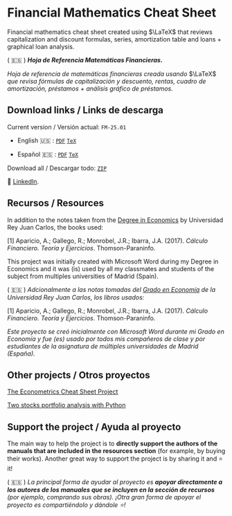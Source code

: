 # Financial Mathematics Cheat Sheet

Financial mathematics cheat sheet created using $\LaTeX$ that reviews capitalization and discount formulas, series, amortization table and loans + graphical loan analysis.

( :es: ) ***Hoja de Referencia Matemáticas Financieras.***

*Hoja de referencia de matemáticas financieras creada usando* $\LaTeX$ *que revisa fórmulas de capitalización y descuento, rentas, cuadro de amortización, préstamos + análisis gráfico de préstamos.*

## Download links / Links de descarga

Current version / Versión actual: `FM-25.01`

* English :us: : [`PDF`](https://raw.githubusercontent.com/marcelomijas/financial-math-cheatsheet/main/financial-math-cheatsheet-en.pdf) [`TeX`](https://raw.githubusercontent.com/marcelomijas/financial-math-cheatsheet/main/financial-math-cheatsheet-en.tex)

* Español :es: : [`PDF`](https://raw.githubusercontent.com/marcelomijas/financial-math-cheatsheet/main/financial-math-cheatsheet-es.pdf) [`TeX`](https://raw.githubusercontent.com/marcelomijas/financial-math-cheatsheet/main/financial-math-cheatsheet-es.tex)

Download all / Descargar todo: [`ZIP`](https://github.com/marcelomijas/financial-math-cheatsheet/archive/refs/heads/main.zip)

:triangular_flag_on_post: [LinkedIn](https://www.linkedin.com/in/marcelomorenop/).

## Recursos / Resources

In addition to the notes taken from the [Degree in Economics](https://www.urjc.es/universidad/calidad/560-economia) by Universidad Rey Juan Carlos, the books used:

[1] Aparicio, A.; Gallego, R.; Monrobel, J.R.; Ibarra, J.A. (2017). *Cálculo Financiero. Teoría y Ejercicios*. Thomson-Paraninfo.

This project was initially created with Microsoft Word during my Degree in Economics and it was (is) used by all my classmates and students of the subject from multiples universities of Madrid (Spain).

( :es: ) *Adcionalmente a las notas tomadas del [Grado en Economía](https://www.urjc.es/universidad/calidad/560-economia) de la Universidad Rey Juan Carlos, los libros usados:*

[1] Aparicio, A.; Gallego, R.; Monrobel, J.R.; Ibarra, J.A. (2017). *Cálculo Financiero. Teoría y Ejercicios*. Thomson-Paraninfo.

*Este proyecto se creó inicialmente con Microsoft Word durante mi Grado en Economía y fue (es) usado por todos mis compañeros de clase y por estudiantes de la asignatura de múltiples universidades de Madrid (España).* 

## Other projects / Otros proyectos

[The Econometrics Cheat Sheet Project](https://github.com/marcelomijas/econometrics-cheatsheet)

[Two stocks portfolio analysis with Python](https://github.com/marcelomijas/two_stocks_portfolio)

## Support the project / Ayuda al proyecto

The main way to help the project is to **directly support the authors of the manuals that are included in the resources section** (for example, by buying their works). Another great way to support the project is by sharing it and :star: it!

( :es: ) *La principal forma de ayudar al proyecto es **apoyar directamente a los autores de los manuales que se incluyen en la sección de recursos** (por ejemplo, comprando sus obras). ¡Otra gran forma de apoyar el proyecto es compartiéndolo y dándole :star:!*
